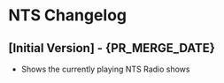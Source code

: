 # NTS Changelog

## [Initial Version] - {PR_MERGE_DATE}

- Shows the currently playing NTS Radio shows
